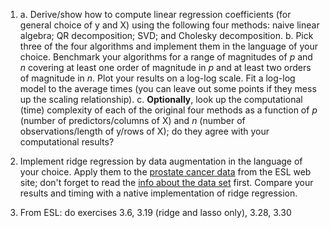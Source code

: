 1. a. Derive/show how to compute linear regression coefficients (for general choice of y and X) using the following four methods: naive linear algebra; QR decomposition; SVD; and Cholesky decomposition.
b. Pick three of the four algorithms and implement them in the language of your choice. Benchmark your algorithms for a range of magnitudes of $p$ and $n$ covering at least one order of magnitude in $p$ and at least two orders of magnitude in $n$.  Plot your results on a log-log scale. Fit a log-log model to the average times (you can leave out some points if they mess up the scaling relationship).
c. **Optionally**, look up the computational (time) complexity of each of the original four methods as a function of $p$ (number of predictors/columns of X) and $n$ (number of observations/length of y/rows of X); do they agree with your computational results?

2. Implement ridge regression by data augmentation in the language of your choice.  Apply them to the [prostate cancer data](https://hastie.su.domains/ElemStatLearn/datasets/prostate.data) from the ESL web site; don't forget to read the [info about the data set](https://hastie.su.domains/ElemStatLearn/datasets/prostate.info.txt) first. Compare your results and timing with a native implementation of ridge regression.

3. From ESL: do exercises 3.6, 3.19 (ridge and lasso only), 3.28, 3.30

